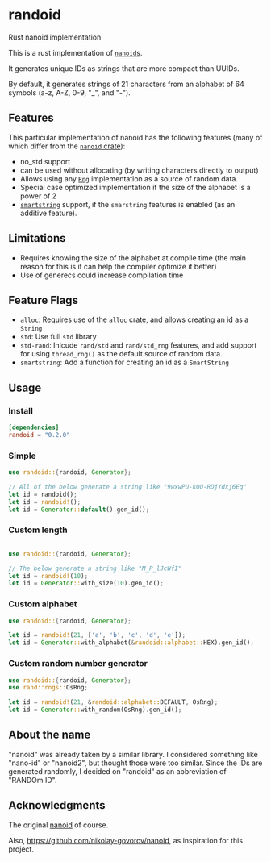 # randoid
Rust nanoid implementation

This is a rust implementation of [`nanoid`s](https://github.com/ai/nanoid).

It generates unique IDs as strings that are more compact than UUIDs.

By default, it generates strings of 21 characters from an alphabet of 64 symbols
(a-z, A-Z, 0-9, "_", and "-").

## Features

This particular implementation of nanoid has the following features (many of which differ from the [`nanoid` crate](https://github.com/nikolay-govorov/nanoid)):

- no_std support
- can be used without allocating (by writing characters directly to output)
- Allows using any [`Rng`](https://docs.rs/rand/latest/rand/trait.Rng.html) implementation as a source of random data.
- Special case optimized implementation if the size of the alphabet is a power of 2
- [`smartstring`](https://crates.io/crates/smartstring) support, if the `smarstring` features is enabled (as an additive feature).

## Limitations

- Requires knowing the size of the alphabet at compile time (the main reason for this is it can help the compiler optimize it better)
- Use of generecs could increase compilation time


## Feature Flags

- `alloc`: Requires use of the `alloc` crate, and allows creating an id as a `String`
- `std`: Use full `std` library
- `std-rand`: Inlcude `rand/std` and `rand/std_rng` features, and add support for using `thread_rng()` as the default source of random data.
- `smartstring`: Add a function for creating an id as a `SmartString`

## Usage

### Install

```toml
[dependencies]
randoid = "0.2.0"
```

### Simple

```rust
use randoid::{randoid, Generator};

// All of the below generate a string like "9wxwPU-kQU-RDjYdxj6Eq"
let id = randoid();
let id = randoid!();
let id = Generator::default().gen_id();
```

### Custom length

```rust

use randoid::{randoid, Generator};

// The below generate a string like "M_P_lJcWfI"
let id = randoid!(10);
let id = Generator::with_size(10).gen_id();
```

### Custom alphabet

```rust
use randoid::{randoid, Generator};

let id = randoid!(21, ['a', 'b', 'c', 'd', 'e']);
let id = Generator::with_alphabet(&randoid::alphabet::HEX).gen_id();
```

### Custom random number generator

```rust
use randoid::{randoid, Generator};
use rand::rngs::OsRng;

let id = randoid!(21, &randoid::alphabet::DEFAULT, OsRng);
let id = Generator::with_random(OsRng).gen_id();
```

## About the name

"nanoid" was already taken by a similar library. I considered something like "nano-id" or "nanoid2",
but thought those were too similar. Since the IDs are generated randomly, I decided on "randoid" as
an abbreviation of "RANDOm ID".

## Acknowledgments

The original [nanoid](https://github.com/ai/nanoid) of course.

Also, <https://github.com/nikolay-govorov/nanoid>, as inspiration for this project.
